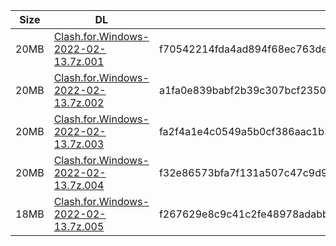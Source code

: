 |    Size   |     DL  | sha512sum |
|  ---  |  ---  |  ---  |
| 20MB | [Clash.for.Windows-2022-02-13.7z.001](https://cdn.jsdelivr.net/gh/appleians/cfw_m1@main/Clash.for.Windows-2022-02-13.7z.001) | f70542214fda4ad894f68ec763de46b421861adbc0f88340470063073d1bd2b2fadbe3dcf72cd4dc2b4f74a613dfb0a2e25e665c55eb42d70db8dd0646a275d6 |
| 20MB | [Clash.for.Windows-2022-02-13.7z.002](https://cdn.jsdelivr.net/gh/appleians/cfw_m1@main/Clash.for.Windows-2022-02-13.7z.002) | a1fa0e839babf2b39c307bcf235009bf0e16659edfdb72adb3f583bdb7dd61f8d1967fe13bbd062570cf2b62c8e583d813ffc1a94f42e37512d7df9b985566b1 |
| 20MB | [Clash.for.Windows-2022-02-13.7z.003](https://cdn.jsdelivr.net/gh/appleians/cfw_m1@main/Clash.for.Windows-2022-02-13.7z.003) | fa2f4a1e4c0549a5b0cf386aac1b3a8b9a6ccaebed36eb99d8893bf892f322e2bc871b26555ac4c34ebf56d3f689c36b80d3df031538c98c48754d619c25e8fe |
| 20MB | [Clash.for.Windows-2022-02-13.7z.004](https://cdn.jsdelivr.net/gh/appleians/cfw_m1@main/Clash.for.Windows-2022-02-13.7z.004) | f32e86573bfa7f131a507c47c9d9bdbd695b74ff981277c7e7469d2eb3b214b9bfcfb060616e4363e6d154222fc493bdbfef0412c4103666bbd8a162d22e43c4 |
| 18MB | [Clash.for.Windows-2022-02-13.7z.005](https://cdn.jsdelivr.net/gh/appleians/cfw_m1@main/Clash.for.Windows-2022-02-13.7z.005) | f267629e8c9c41c2fe48978adabbf1919aabbede50e67c8422b1d3be0561480bcbb62f6e2b00032fc6599904e0faa880d681216ebbe2d3f997043ae1fc0aec78 |
